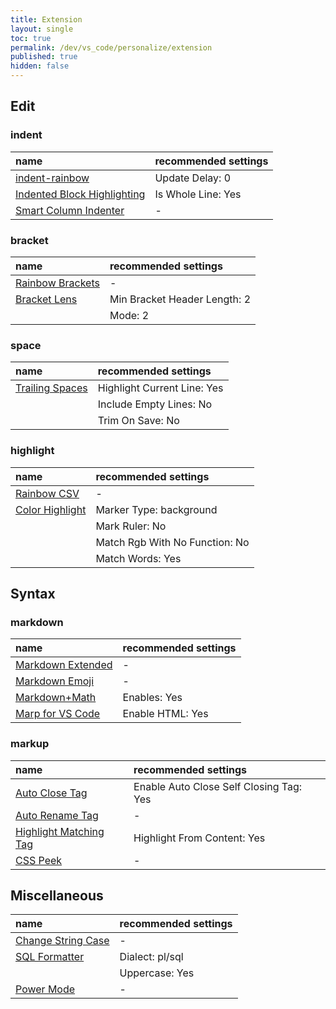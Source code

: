 ```yaml
---
title: Extension
layout: single
toc: true
permalink: /dev/vs_code/personalize/extension
published: true
hidden: false
---
```


<head>
  <base target="_blank">
</head>

## Edit

### indent

| name | recommended settings |
| :-   | :-                   |
| [indent-rainbow](https://marketplace.visualstudio.com/items?itemName=oderwat.indent-rainbow) | Update Delay: 0 |
| [Indented Block Highlighting](https://marketplace.visualstudio.com/items?itemName=byi8220.indented-block-highlighting) | Is Whole Line: Yes |
| [Smart Column Indenter](https://marketplace.visualstudio.com/items?itemName=lmcarreiro.vscode-smart-column-indenter) | - |

### bracket

| name | recommended settings |
| :-   | :-                   |
| [Rainbow Brackets](https://marketplace.visualstudio.com/items?itemName=2gua.rainbow-brackets) | - |
| [Bracket Lens](https://marketplace.visualstudio.com/items?itemName=wraith13.bracket-lens) | Min Bracket Header Length: 2 |
| | Mode: 2 |

### space

| name | recommended settings |
| :-   | :-                   |
| [Trailing Spaces](https://marketplace.visualstudio.com/items?itemName=shardulm94.trailing-spaces) | Highlight Current Line: Yes |
| | Include Empty Lines: No |
| | Trim On Save: No |

### highlight

| name | recommended settings |
| :-   | :-                   |
| [Rainbow CSV](https://marketplace.visualstudio.com/items?itemName=mechatroner.rainbow-csv) | - |
| [Color Highlight](https://marketplace.visualstudio.com/items?itemName=naumovs.color-highlight) | Marker Type: background |
| | Mark Ruler: No |
| | Match Rgb With No Function: No |
| | Match Words: Yes |

## Syntax

### markdown

| name | recommended settings |
| :-   | :-                   |
| [Markdown Extended](https://marketplace.visualstudio.com/items?itemName=jebbs.markdown-extended) | - |
| [Markdown Emoji](https://marketplace.visualstudio.com/items?itemName=bierner.markdown-emoji) | - |
| [Markdown+Math](https://marketplace.visualstudio.com/items?itemName=goessner.mdmath) | Enables: Yes |
| [Marp for VS Code](https://marketplace.visualstudio.com/items?itemName=marp-team.marp-vscode) | Enable HTML: Yes |

### markup

| name | recommended settings |
| :-   | :-                   |
| [Auto Close Tag](https://marketplace.visualstudio.com/items?itemName=formulahendry.auto-close-tag) | Enable Auto Close Self Closing Tag: Yes |
| [Auto Rename Tag](https://marketplace.visualstudio.com/items?itemName=formulahendry.auto-rename-tag) | - |
| [Highlight Matching Tag](https://marketplace.visualstudio.com/items?itemName=vincaslt.highlight-matching-tag) | Highlight From Content: Yes |
| [CSS Peek](https://marketplace.visualstudio.com/items?itemName=pranaygp.vscode-css-peek) | - |

## Miscellaneous

| name | recommended settings |
| :-   | :-                   |
| [Change String Case](https://marketplace.visualstudio.com/items?itemName=maximus136.change-string-case) | - |
| [SQL Formatter](https://marketplace.visualstudio.com/items?itemName=adpyke.vscode-sql-formatter) | Dialect: pl/sql |
| | Uppercase: Yes |
| [Power Mode](https://marketplace.visualstudio.com/items?itemName=hoovercj.vscode-power-mode) | - |
